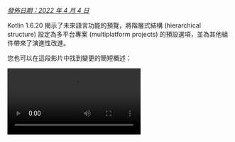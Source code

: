 [//]: # (title: Kotlin 1.6.20 的新功能)

_[發佈日期：2022 年 4 月 4 日](releases.md#release-details)_

Kotlin 1.6.20 揭示了未來語言功能的預覽，將階層式結構 (hierarchical structure) 設定為多平台專案 (multiplatform projects) 的預設選項，並為其他組件帶來了演進性改進。

您也可以在這段影片中找到變更的簡短概述：

<video src="https://www.youtube.com/v/8F19ds109-o" title="What's new in Kotlin 1.6.20"/>

## 語言

在 Kotlin 1.6.20 中，您可以試用兩項新的語言功能：

*   [Kotlin/JVM 的環境接收器 (Context Receivers) 原型](#prototype-of-context-receivers-for-kotlin-jvm)
*   [確定非空值型別 (Definitely Non-nullable Types)](#definitely-non-nullable-types)

### Kotlin/JVM 的環境接收器 (Context Receivers) 原型

> 此功能為原型，僅適用於 Kotlin/JVM。啟用 `-Xcontext-receivers` 後，
> 編譯器將產生預發行二進位檔，這些檔案不能用於生產程式碼。
> 請僅在您的實驗專案中使用環境接收器。
> 我們非常感謝您在 [YouTrack](https://youtrack.jetbrains.com/issues/KT) 中提供的回饋。
>
{style="warning"}

有了 Kotlin 1.6.20，您不再受限於只有一個接收器 (receiver)。如果您需要更多，可以透過在其宣告中加入環境接收器 (context receivers)，使函式、屬性和類別變得與環境相關（或稱**上下文相關**）。一個上下文相關的宣告會執行以下操作：

*   它要求所有宣告的環境接收器都必須作為隱式接收器存在於呼叫端的範圍 (caller's scope) 中。
*   它將宣告的環境接收器作為隱式接收器帶入其主體範圍 (body scope) 中。

```kotlin
interface LoggingContext {
    val log: Logger // This context provides a reference to a logger 
}

context(LoggingContext)
fun startBusinessOperation() {
    // You can access the log property since LoggingContext is an implicit receiver
    log.info("Operation has started")
}

fun test(loggingContext: LoggingContext) {
    with(loggingContext) {
        // You need to have LoggingContext in a scope as an implicit receiver
        // to call startBusinessOperation()
        startBusinessOperation()
    }
}
```

要在您的專案中啟用環境接收器，請使用 `-Xcontext-receivers` 編譯器選項。
您可以在 [KEEP](https://github.com/Kotlin/KEEP/blob/master/proposals/context-receivers.md#detailed-design) 中找到此功能及其語法的詳細說明。

請注意，此實作是一個原型：

*   啟用 `-Xcontext-receivers` 後，編譯器將產生預發行二進位檔，這些檔案不能用於生產程式碼。
*   目前 IDE 對環境接收器的支援最少。

請在您的實驗專案中試用此功能，並在 [此 YouTrack 問題](https://youtrack.jetbrains.com/issue/KT-42435) 中與我們分享您的想法和經驗。
如果您遇到任何問題，請[提出新的問題](https://kotl.in/issue)。

### 確定非空值型別 (Definitely Non-nullable Types)

> 確定非空值型別處於 [Beta](components-stability.md) 階段。它們幾乎穩定，
> 但未來可能需要遷移步驟。
> 我們將盡力減少您必須進行的任何變更。
>
{style="warning"}

為了在擴展泛型 Java 類別和介面時提供更好的互通性，Kotlin 1.6.20 允許您使用新的語法 `T & Any` 在使用點 (use site) 將泛型型別參數標記為確定非空值。
該語法形式來自 [交集型別 (intersection types)](https://en.wikipedia.org/wiki/Intersection_type) 的表示法，目前僅限於左側具有可空上限 (nullable upper bounds) 的型別參數與右側的非空 `Any`：

```kotlin
fun <T> elvisLike(x: T, y: T & Any): T & Any = x ?: y

fun main() {
    // OK
    elvisLike<String>("", "").length
    // Error: 'null' cannot be a value of a non-null type
    elvisLike<String>("", null).length

    // OK
    elvisLike<String?>(null, "").length
    // Error: 'null' cannot be a value of a non-null type
    elvisLike<String?>(null, null).length
}
```
{validate="false"}

將語言版本設定為 `1.7` 以啟用此功能：

<tabs group="build-script">
<tab title="Kotlin" group-key="kotlin">

```kotlin
kotlin {
    sourceSets.all {
        languageSettings.apply {
            languageVersion = "1.7"
        }
    }
}
```

</tab>
<tab title="Groovy" group-key="groovy">

```groovy
kotlin {
    sourceSets.all {
        languageSettings {
            languageVersion = '1.7'
        }
    }
}
```

</tab>
</tabs>

在 [KEEP](https://github.com/Kotlin/KEEP/blob/master/proposals/definitely-non-nullable-types.md) 中了解有關確定非空值型別的更多資訊。

## Kotlin/JVM

Kotlin 1.6.20 引入：

*   JVM 介面中預設方法的相容性改進：[介面的新 `@JvmDefaultWithCompatibility` 註解](#new-jvmdefaultwithcompatibility-annotation-for-interfaces) 和 [`-Xjvm-default` 模式的相容性變更](#compatibility-changes-in-the-xjvm-default-modes)
*   [支援 JVM 後端 (JVM backend) 中單一模組的平行編譯](#support-for-parallel-compilation-of-a-single-module-in-the-jvm-backend)
*   [支援功能介面建構子 (functional interface constructors) 的可呼叫參考 (callable references)](#support-for-callable-references-to-functional-interface-constructors)

### 介面的新 @JvmDefaultWithCompatibility 註解

Kotlin 1.6.20 引入了新的註解 [`@JvmDefaultWithCompatibility`](https://kotlinlang.org/api/latest/jvm/stdlib/kotlin.jvm/-jvm-default-with-compatibility/)：將其與 `-Xjvm-default=all` 編譯器選項一起使用，[為任何 Kotlin 介面中的任何非抽象成員建立 JVM 介面中的預設方法](java-to-kotlin-interop.md#default-methods-in-interfaces)。

如果存在使用未開啟 `-Xjvm-default=all` 選項編譯的 Kotlin 介面的用戶端，則它們可能與使用此選項編譯的程式碼不相容。
在 Kotlin 1.6.20 之前，為避免此相容性問題，[建議的方法](https://blog.jetbrains.com/kotlin/2020/07/kotlin-1-4-m3-generating-default-methods-in-interfaces/#JvmDefaultWithoutCompatibility) 是使用 `-Xjvm-default=all-compatibility` 模式，並為不需要此類相容性的介面使用 `@JvmDefaultWithoutCompatibility` 註解。

這種方法有一些缺點：

*   新增介面時，您可能很容易忘記添加註解。
*   通常非公開部分中的介面比公開 API 中的介面更多，因此您最終會在程式碼中的許多地方使用此註解。

現在，您可以使用 `-Xjvm-default=all` 模式並使用 `@JvmDefaultWithCompatibility` 註解標記介面。
這允許您將此註解一次性添加到公開 API 中的所有介面，並且您不需要為新的非公開程式碼使用任何註解。

請在 [此 YouTrack 問題](https://youtrack.jetbrains.com/issue/KT-48217) 中留下您對此新註解的回饋。

### -Xjvm-default 模式的相容性變更

Kotlin 1.6.20 新增了在預設模式下（`-Xjvm-default=disable` 編譯器選項）針對使用 `-Xjvm-default=all` 或 `-Xjvm-default=all-compatibility` 模式編譯的模組進行編譯的選項。
與之前一樣，如果所有模組都採用 `-Xjvm-default=all` 或 `-Xjvm-default=all-compatibility` 模式，編譯也會成功。
您可以在此 [YouTrack 問題](https://youtrack.jetbrains.com/issue/KT-47000) 中留下您的回饋。

Kotlin 1.6.20 棄用了編譯器選項 `-Xjvm-default` 的 `compatibility` 和 `enable` 模式。
其他模式的描述中也有關於相容性的變更，但整體邏輯保持不變。
您可以查看 [更新的描述](java-to-kotlin-interop.md#compatibility-modes-for-default-methods)。

有關 Java 互通性 (Java interop) 中預設方法的更多資訊，請參閱 [互通性文件](java-to-kotlin-interop.md#default-methods-in-interfaces) 和 [此部落格文章](https://blog.jetbrains.com/kotlin/2020/07/kotlin-1-4-m3-generating-default-methods-in-interfaces/)。

### 支援 JVM 後端中單一模組的平行編譯

> 支援 JVM 後端中單一模組的平行編譯處於 [實驗性 (Experimental)](components-stability.md) 階段。
> 它可能隨時被移除或更改。需要選擇加入 (opt-in)（詳情請見下文），並且您應僅將其用於評估目的。
> 我們非常感謝您在 [YouTrack](https://youtrack.jetbrains.com/issue/KT-46085) 中提供的回饋。
>
{style="warning"}

我們正在繼續努力[改進新的 JVM IR 後端編譯時間](https://youtrack.jetbrains.com/issue/KT-46768)。
在 Kotlin 1.6.20 中，我們新增了實驗性的 JVM IR 後端模式，以平行編譯模組中的所有檔案。
平行編譯可以將總編譯時間縮短多達 15%。

使用 [編譯器選項](compiler-reference.md#compiler-options) `-Xbackend-threads` 啟用實驗性平行後端模式。
為此選項使用以下參數：

*   `N` 是您要使用的執行緒數量。它不應大於您的 CPU 核心數；否則，由於執行緒之間的上下文切換，平行化將不再有效。
*   `0` 表示為每個 CPU 核心使用單獨的執行緒。

[Gradle](gradle.md) 可以平行執行任務，但當專案（或專案的主要部分）從 Gradle 的角度來看只是一個大任務時，這種平行化並沒有多大幫助。
如果您的專案是一個非常大的單體模組 (monolithic module)，請使用平行編譯以更快地進行編譯。
如果您的專案由許多小模組組成並由 Gradle 平行化建置，則新增另一層平行化可能會由於上下文切換而影響效能。

> 平行編譯有一些限制：
> *   它不適用於 [kapt](kapt.md)，因為 kapt 會停用 IR 後端
> *   設計上它需要更多的 JVM 堆記憶體。堆記憶體量與執行緒數量成正比。
>
{style="note"}

### 支援功能介面建構子 (Functional Interface Constructors) 的可呼叫參考 (Callable References)

> 支援功能介面建構子的可呼叫參考處於 [實驗性 (Experimental)](components-stability.md) 階段。
> 它可能隨時被移除或更改。需要選擇加入 (opt-in)（詳情請見下文），並且您應僅將其用於評估目的。
> 我們非常感謝您在 [YouTrack](https://youtrack.jetbrains.com/issue/KT-47939) 中提供的回饋。
>
{style="warning"}

支援功能介面建構子 (functional interface constructors) 的可呼叫參考 (callable references) 提供了一種源碼相容 (source-compatible) 的方式，可以從帶有建構子函式的介面遷移到[功能介面](fun-interfaces.md)。

考慮以下程式碼：

```kotlin
interface Printer {
    fun print()
}

fun Printer(block: () -> Unit): Printer = object : Printer { override fun print() = block() }
```

啟用功能介面建構子的可呼叫參考後，此程式碼可以只用一個功能介面宣告來替換：

```kotlin
fun interface Printer {
    fun print()
}
```

它的建構子將被隱式建立，並且任何使用 `::Printer` 函式參考的程式碼都將編譯成功。例如：

```kotlin
documentsStorage.addPrinter(::Printer)
```
{validate="false"}

透過使用 [`@Deprecated`](https://kotlinlang.org/api/latest/jvm/stdlib/kotlin/-deprecated/) 註解與 `DeprecationLevel.HIDDEN` 標記舊式函式 `Printer`，來保留二進位相容性：

```kotlin
@Deprecated(message = "Your message about the deprecation", level = DeprecationLevel.HIDDEN)
fun Printer(...) {...}
```
{validate="false"}

使用編譯器選項 `-XXLanguage:+KotlinFunInterfaceConstructorReference` 啟用此功能。

## Kotlin/Native

Kotlin/Native 1.6.20 標誌著其新組件的持續發展。我們朝著與其他平台上 Kotlin 一致的開發體驗邁出了另一步：

*   [新記憶體管理器 (memory manager) 的更新](#an-update-on-the-new-memory-manager)
*   [新記憶體管理器中清理階段 (sweep phase) 的併發實作](#concurrent-implementation-for-the-sweep-phase-in-new-memory-manager)
*   [註解類別 (annotation classes) 的實例化](#instantiation-of-annotation-classes)
*   [與 Swift async/await 互通：返回 Swift 的 Void 而非 KotlinUnit](#interop-with-swift-async-await-returning-void-instead-of-kotlinunit)
*   [使用 libbacktrace 改善堆疊追蹤 (stack traces)](#better-stack-traces-with-libbacktrace)
*   [支援獨立 Android 可執行檔 (standalone Android executables)](#support-for-standalone-android-executables)
*   [效能改進](#performance-improvements)
*   [cinterop 模組導入期間的錯誤處理改進](#improved-error-handling-during-cinterop-modules-import)
*   [支援 Xcode 13 函式庫](#support-for-xcode-13-libraries)

### 新記憶體管理器 (Memory Manager) 的更新 

> 新的 Kotlin/Native 記憶體管理器處於 [Alpha](components-stability.md) 階段。 
> 它將來可能會不相容地更改並需要手動遷移。
> 我們非常感謝您在 [YouTrack](https://youtrack.jetbrains.com/issue/KT-48525) 中提供的回饋。
>
{style="note"}

在 Kotlin 1.6.20 中，您可以試用新 Kotlin/Native 記憶體管理器的 Alpha 版本。
它消除了 JVM 和原生平台之間的差異，為多平台專案 (multiplatform projects) 提供一致的開發者體驗。
例如，您將更容易建立可在 Android 和 iOS 上運行的新的跨平台行動應用程式。

新的 Kotlin/Native 記憶體管理器取消了執行緒間物件共享的限制。
它還提供了無記憶體洩漏的併發程式設計原語 (concurrent programming primitives)，這些原語是安全的，不需要任何特殊管理或註解。

新的記憶體管理器將在未來版本中成為預設選項，因此我們鼓勵您現在就試用它。
查看我們的[部落格文章](https://blog.jetbrains.com/kotlin/2021/08/try-the-new-kotlin-native-memory-manager-development-preview/)以了解有關新記憶體管理器的更多資訊並探索示範專案，或直接跳到[遷移說明](https://github.com/JetBrains/kotlin/blob/master/kotlin-native/NEW_MM.md)親自試用。

嘗試在您的專案中使用新的記憶體管理器，看看它是如何運作的，並在我們的問題追蹤器 [YouTrack](https://youtrack.jetbrains.com/issue/KT-48525) 中分享回饋。

### 新記憶體管理器中清理階段 (Sweep Phase) 的併發實作

如果您已經切換到我們在 [Kotlin 1.6 中宣布的新記憶體管理器](whatsnew16.md#preview-of-the-new-memory-manager)，您可能會注意到執行時間的巨大改進：我們的基準測試顯示平均提升了 35%。
從 1.6.20 開始，新的記憶體管理器還提供了清理階段的併發實作。
這也應該可以提高效能並縮短垃圾收集器暫停的持續時間。

要為新的 Kotlin/Native 記憶體管理器啟用此功能，請傳遞以下編譯器選項：

```bash
-Xgc=cms 
```

請隨時在此 [YouTrack 問題](https://youtrack.jetbrains.com/issue/KT-48526) 中分享您對新記憶體管理器效能的回饋。

### 註解類別 (Annotation Classes) 的實例化

在 Kotlin 1.6.0 中，註解類別的實例化對於 Kotlin/JVM 和 Kotlin/JS 而言已變得[穩定 (Stable)](components-stability.md)。
1.6.20 版本則為 Kotlin/Native 提供了支援。

了解更多關於[註解類別的實例化](annotations.md#instantiation)。

### 與 Swift async/await 互通：返回 Void 而非 KotlinUnit

> 與 Swift async/await 的併發互通性處於 [實驗性 (Experimental)](components-stability.md) 階段。它可能隨時被移除或更改。
> 您應僅將其用於評估目的。我們非常感謝您在 [YouTrack](https://youtrack.jetbrains.com/issue/KT-47610) 中提供的回饋。
>
{style="warning"}

我們持續在[實驗性 Swift async/await 互通性](whatsnew1530.md#experimental-interoperability-with-swift-5-5-async-await)（自 Swift 5.5 起可用）方面努力。
Kotlin 1.6.20 在處理返回 `Unit` 型別的 `suspend` 函式方面與以前的版本不同。

以前，此類函式在 Swift 中呈現為返回 `KotlinUnit` 的 `async` 函式。然而，它們的正確返回型別是 `Void`，類似於非 suspend 函式。

為了避免破壞現有程式碼，我們引入了一個 Gradle 屬性，使編譯器將返回 `Unit` 的 suspend 函式轉換為具有 `Void` 返回型別的 `async` Swift 函式：

```none
# gradle.properties
kotlin.native.binary.unitSuspendFunctionObjCExport=proper
```

我們計劃在未來的 Kotlin 版本中將此行為設為預設。

### 使用 libbacktrace 改善堆疊追蹤 (Stack Traces)

> 使用 libbacktrace 解析原始碼位置處於 [實驗性 (Experimental)](components-stability.md) 階段。它可能隨時被移除或更改。
> 您應僅將其用於評估目的。我們非常感謝您在 [YouTrack](https://youtrack.jetbrains.com/issue/KT-48424) 中提供的回饋。
>
{style="warning"}

Kotlin/Native 現在能夠產生帶有檔案位置和行號的詳細堆疊追蹤，以便更好地對 `linux*`（除了 `linuxMips32` 和 `linuxMipsel32`）和 `androidNative*` 目標進行偵錯。

此功能底層使用了 [libbacktrace](https://github.com/ianlancetaylor/libbacktrace) 函式庫。
請看以下程式碼以查看差異範例：

```kotlin
fun main() = bar()
fun bar() = baz()
inline fun baz() {
    error("")
}
```

*   **1.6.20 之前：**

```text
Uncaught Kotlin exception: kotlin.IllegalStateException:
   at 0   example.kexe        0x227190       kfun:kotlin.Throwable#<init>(kotlin.String?){} + 96
   at 1   example.kexe        0x221e4c       kfun:kotlin.Exception#<init>(kotlin.String?){} + 92
   at 2   example.kexe        0x221f4c       kfun:kotlin.RuntimeException#<init>(kotlin.String?){} + 92
   at 3   example.kexe        0x22234c       kfun:kotlin.IllegalStateException#<init>(kotlin.String?){} + 92
   at 4   example.kexe        0x25d708       kfun:#bar(){} + 104
   at 5   example.kexe        0x25d68c       kfun:#main(){} + 12
```
{initial-collapse-state="collapsed" collapsible="true"}

*   **1.6.20 搭配 libbacktrace：**

```text
Uncaught Kotlin exception: kotlin.IllegalStateException:
   at 0   example.kexe        0x229550    kfun:kotlin.Throwable#<init>(kotlin.String?){} + 96 (/opt/buildAgent/work/c3a91df21e46e2c8/kotlin/kotlin-native/runtime/src/main/kotlin/kotlin/Throwable.kt:24:37)
   at 1   example.kexe        0x22420c    kfun:kotlin.Exception#<init>(kotlin.String?){} + 92 (/opt/buildAgent/work/c3a91df21e46e2c8/kotlin/kotlin-native/runtime/src/main/kotlin/kotlin/Exceptions.kt:23:44)
   at 2   example.kexe        0x22430c    kfun:kotlin.RuntimeException#<init>(kotlin.String?){} + 92 (/opt/buildAgent/work/c3a91df21e46e2c8/kotlin/kotlin-native/runtime/src/main/kotlin/kotlin/Exceptions.kt:34:44)
   at 3   example.kexe        0x22470c    kfun:kotlin.IllegalStateException#<init>(kotlin.String?){} + 92 (/opt/buildAgent/work/c3a91df21e46e2c8/kotlin/kotlin-native/runtime/src/main/kotlin/kotlin/Exceptions.kt:70:44)
   at 4   example.kexe        0x25fac8    kfun:#bar(){} + 104 [inlined] (/opt/buildAgent/work/c3a91df21e46e2c8/kotlin/libraries/stdlib/src/kotlin/util/Preconditions.kt:143:56)
   at 5   example.kexe        0x25fac8    kfun:#bar(){} + 104 [inlined] (/private/tmp/backtrace/src/commonMain/kotlin/app.kt:4:5)
   at 6   example.kexe        0x25fac8    kfun:#bar(){} + 104 (/private/tmp/backtrace/src/commonMain/kotlin/app.kt:2:13)
   at 7   example.kexe        0x25fa4c    kfun:#main(){} + 12 (/private/tmp/backtrace/src/commonMain/kotlin/app.kt:1:14)
```
{initial-collapse-state="collapsed" collapsible="true"}

在 Apple 目標上，雖然它們已在堆疊追蹤中具備檔案位置和行號，但 libbacktrace 為內聯函式呼叫提供了更多詳細資訊：

*   **1.6.20 之前：**

```text
Uncaught Kotlin exception: kotlin.IllegalStateException:
   at 0   example.kexe    0x10a85a8f8    kfun:kotlin.Throwable#<init>(kotlin.String?){} + 88 (/opt/buildAgent/work/c3a91df21e46e2c8/kotlin/kotlin-native/runtime/src/main/kotlin/kotlin/Throwable.kt:24:37)
   at 1   example.kexe    0x10a855846    kfun:kotlin.Exception#<init>(kotlin.String?){} + 86 (/opt/buildAgent/work/c3a91df21e46e2c8/kotlin/kotlin-native/runtime/src/main/kotlin/kotlin/Exceptions.kt:23:44)
   at 2   example.kexe    0x10a855936    kfun:kotlin.RuntimeException#<init>(kotlin.String?){} + 86 (/opt/buildAgent/work/c3a91df21e46e2c8/kotlin/kotlin-native/runtime/src/main/kotlin/kotlin/Exceptions.kt:34:44)
   at 3   example.kexe    0x10a855c86    kfun:kotlin.IllegalStateException#<init>(kotlin.String?){} + 86 (/opt/buildAgent/work/c3a91df21e46e2c8/kotlin/kotlin-native/runtime/src/main/kotlin/kotlin/Exceptions.kt:70:44)
   at 4   example.kexe    0x10a8489a5    kfun:#bar(){} + 117 (/private/tmp/backtrace/src/commonMain/kotlin/app.kt:2:1)
   at 5   example.kexe    0x10a84891c    kfun:#main(){} + 12 (/private/tmp/backtrace/src/commonMain/kotlin/app.kt:1:14)
...
```
{initial-collapse-state="collapsed" collapsible="true"}

*   **1.6.20 搭配 libbacktrace：**

```text
Uncaught Kotlin exception: kotlin.IllegalStateException:
   at 0   example.kexe    0x10669bc88    kfun:kotlin.Throwable#<init>(kotlin.String?){} + 88 (/opt/buildAgent/work/c3a91df21e46e2c8/kotlin/kotlin-native/runtime/src/main/kotlin/kotlin/Throwable.kt:24:37)
   at 1   example.kexe    0x106696bd6    kfun:kotlin.Exception#<init>(kotlin.String?){} + 86 (/opt/buildAgent/work/c3a91df21e46e2c8/kotlin/kotlin-native/runtime/src/main/kotlin/kotlin/Exceptions.kt:23:44)
   at 2   example.kexe    0x106696cc6    kfun:kotlin.RuntimeException#<init>(kotlin.String?){} + 86 (/opt/buildAgent/work/c3a91df21e46e2c8/kotlin/kotlin-native/runtime/src/main/kotlin/kotlin/Exceptions.kt:34:44)
   at 3   example.kexe    0x106697016    kfun:kotlin.IllegalStateException#<init>(kotlin.String?){} + 86 (/opt/buildAgent/work/c3a91df21e46e2c8/kotlin/kotlin-native/runtime/src/main/kotlin/kotlin/Exceptions.kt:70:44)
   at 4   example.kexe    0x106689d35    kfun:#bar(){} + 117 [inlined] (/opt/buildAgent/work/c3a91df21e46e2c8/kotlin/libraries/stdlib/src/kotlin/util/Preconditions.kt:143:56)
>>  at 5   example.kexe    0x106689d35    kfun:#bar(){} + 117 [inlined] (/private/tmp/backtrace/src/commonMain/kotlin/app.kt:4:5)
   at 6   example.kexe    0x106689d35    kfun:#bar(){} + 117 (/private/tmp/backtrace/src/commonMain/kotlin/app.kt:2:13)
   at 7   example.kexe    0x106689cac    kfun:#main(){} + 12 (/private/tmp/backtrace/src/commonMain/kotlin/app.kt:1:14)
...
```
{initial-collapse-state="collapsed" collapsible="true"}

要使用 libbacktrace 產生更好的堆疊追蹤，請將以下行新增到 `gradle.properties`：

```none
# gradle.properties
kotlin.native.binary.sourceInfoType=libbacktrace
```

請在 [此 YouTrack 問題](https://youtrack.jetbrains.com/issue/KT-48424) 中告訴我們使用 libbacktrace 偵錯 Kotlin/Native 的體驗如何。

### 支援獨立 Android 可執行檔 (Standalone Android Executables)

以前，Kotlin/Native 中的 Android 原生可執行檔實際上並非可執行檔，而是您可以作為 NativeActivity 使用的共享函式庫。現在有了一個選項，可以為 Android 原生目標生成標準可執行檔。

為此，在您專案的 `build.gradle(.kts)` 部分，配置 `androidNative` 目標的可執行檔區塊。
新增以下二進位選項：

```kotlin
kotlin {
    androidNativeX64("android") {
        binaries {
            executable {
                binaryOptions["androidProgramType"] = "standalone"
            }
        }
    }
}
```

請注意，此功能將在 Kotlin 1.7.0 中成為預設選項。
如果您想保留當前行為，請使用以下設定：

```kotlin
binaryOptions["androidProgramType"] = "nativeActivity"
```

感謝 Mattia Iavarone 的[實作](https://github.com/jetbrains/kotlin/pull/4624)！

### 效能改進

我們正努力在 Kotlin/Native 上[加速編譯過程](https://youtrack.jetbrains.com/issue/KT-42294)並改善您的開發體驗。

Kotlin 1.6.20 帶來了一些效能更新和錯誤修復，這些更新和修復影響了 Kotlin 生成的 LLVM IR。
根據我們內部專案的基準測試，我們平均達到了以下效能提升：

*   執行時間減少 15%
*   發行和偵錯二進位檔的程式碼大小減少 20%
*   發行二進位檔的編譯時間減少 26%

這些變更還使大型內部專案的偵錯二進位檔編譯時間減少了 10%。

為實現這一目標，我們為一些編譯器生成的合成物件實作了靜態初始化，改進了我們為每個函式構建 LLVM IR 的方式，並優化了編譯器快取。

### cinterop 模組導入期間的錯誤處理改進

此版本改進了在您使用 `cinterop` 工具導入 Objective-C 模組時的錯誤處理（這對於 CocoaPods pod 來說是典型的）。
以前，如果您在嘗試使用 Objective-C 模組時遇到錯誤（例如，處理標頭中的編譯錯誤時），您會收到一條缺乏資訊的錯誤訊息，例如 `fatal error: could not build module $name`。
我們擴展了 `cinterop` 工具的這一部分，因此您將收到帶有擴展描述的錯誤訊息。

### 支援 Xcode 13 函式庫

Xcode 13 隨附的函式庫已在此版本中獲得全面支援。
您可以隨時從您的 Kotlin 程式碼中存取它們。

## Kotlin 多平台

1.6.20 為 Kotlin 多平台帶來了以下顯著更新：

*   [階層式結構支援現在是所有新多平台專案的預設選項](#hierarchical-structure-support-for-multiplatform-projects)
*   [Kotlin CocoaPods Gradle 外掛程式獲得了 CocoaPods 整合的幾個有用功能](#kotlin-cocoapods-gradle-plugin)

### 多平台專案的階層式結構支援

Kotlin 1.6.20 預設啟用階層式結構支援。
自從[在 Kotlin 1.4.0 中引入](whatsnew14.md#sharing-code-in-several-targets-with-the-hierarchical-project-structure)以來，我們顯著改進了前端並使 IDE 導入穩定。

以前，在多平台專案中新增程式碼有兩種方式。第一種是將其插入到平台特定的原始碼集 (source set) 中，該原始碼集僅限於一個目標，不能被其他平台重用。
第二種是使用在所有目前由 Kotlin 支援的平台之間共享的通用原始碼集。

現在您可以在一些相似的原生目標之間[共享原始碼](#better-code-sharing-in-your-project)，這些目標重複使用大量通用邏輯和第三方 API。
這項技術將提供正確的預設依賴項，並找到共享程式碼中可用的精確 API。
這消除了複雜的建置設定和使用變通方法來獲得 IDE 對原生目標之間共享原始碼集的支援。
它還有助於防止用於不同目標的不安全 API 使用。

該技術對於[函式庫作者](#more-opportunities-for-library-authors)也將派上用場，因為階層式專案結構允許他們發布和使用具有通用 API 的函式庫，適用於目標的子集。

預設情況下，使用階層式專案結構發布的函式庫僅與階層式結構專案相容。

#### 專案中更好的程式碼共享

在沒有階層式結構支援的情況下，沒有直接的方法可以跨**某些**而非**所有** [Kotlin 目標](https://www.jetbrains.com/help/kotlin-multiplatform-dev/multiplatform-dsl-reference.html#targets)共享程式碼。
一個常見的例子是跨所有 iOS 目標共享程式碼並存取 iOS 特定的[依賴項](https://www.jetbrains.com/help/kotlin-multiplatform-dev/multiplatform-share-on-platforms.html#connect-platform-specific-libraries)，例如 Foundation。

多虧了階層式專案結構支援，您現在可以直接實現這一點。
在新結構中，原始碼集 (source sets) 形成一個階層。
您可以為給定原始碼集編譯到的每個目標使用平台特定的語言功能和可用的依賴項。

例如，考慮一個典型的多平台專案，其中包含兩個目標——`iosArm64` 和 `iosX64`，分別適用於 iOS 裝置和模擬器。
Kotlin 工具了解兩個目標具有相同的功能，並允許您從中間原始碼集 `iosMain` 存取該功能。

![iOS hierarchy example](ios-hierarchy-example.jpg){width=700}

Kotlin 工具鏈提供正確的預設依賴項，例如 Kotlin/Native stdlib 或原生函式庫。
此外，Kotlin 工具將盡力準確找出共享程式碼中可用的 API 介面區域。
這可以防止諸如在為 Windows 共享的程式碼中使用 macOS 特定功能之類的情況。

#### 為函式庫作者提供更多機會

當多平台函式庫發布時，其中間原始碼集 (intermediate source sets) 的 API 現在會正確地隨之發布，使其可供消費者使用。
同樣，Kotlin 工具鏈將自動找出消費者原始碼集中可用的 API，同時仔細檢查不安全的使用方式，例如在 JS 程式碼中使用適用於 JVM 的 API。
了解更多關於[在函式庫中共享程式碼](https://www.jetbrains.com/help/kotlin-multiplatform-dev/multiplatform-share-on-platforms.html#share-code-in-libraries)。

#### 配置和設定

從 Kotlin 1.6.20 開始，所有新的多平台專案都將採用階層式專案結構。無需額外設定。

*   如果您已經[手動開啟](https://www.jetbrains.com/help/kotlin-multiplatform-dev/multiplatform-share-on-platforms.html#share-code-on-similar-platforms)，您可以從 `gradle.properties` 中移除棄用選項：

  ```none
  # gradle.properties
  kotlin.mpp.enableGranularSourceSetsMetadata=true
  kotlin.native.enableDependencyPropagation=false // or 'true', depending on your previous setup
  ```

*   對於 Kotlin 1.6.20，我們建議使用 [Android Studio 2021.1.1](https://developer.android.com/studio) (Bumblebee) 或更高版本以獲得最佳體驗。

*   您也可以選擇退出。要停用階層式結構支援，請在 `gradle.properties` 中設定以下選項：

  ```none
  # gradle.properties
  kotlin.mpp.hierarchicalStructureSupport=false
  ```

#### 留下您的回饋

這是整個生態系統的重大變革。我們非常感謝您的回饋，以幫助使其變得更好。

立即試用並將您遇到的任何困難報告給[我們的問題追蹤器](https://kotl.in/issue)。

### Kotlin CocoaPods Gradle 外掛程式

為簡化 CocoaPods 整合，Kotlin 1.6.20 提供了以下功能：

*   CocoaPods 外掛程式現在具有用於建置包含所有註冊目標的 XCFrameworks 並生成 Podspec 檔案的任務。當您不想直接與 Xcode 整合，但希望建置構件 (artifacts) 並將其部署到本機 CocoaPods 儲存庫時，這會很有用。
  
    了解更多關於[建置 XCFrameworks](https://www.jetbrains.com/help/kotlin-multiplatform-dev/multiplatform-build-native-binaries.html#build-xcframeworks)。

*   如果您在專案中使用 [CocoaPods 整合](https://www.jetbrains.com/help/kotlin-multiplatform-dev/multiplatform-cocoapods-overview.html)，您習慣於為整個 Gradle 專案指定所需的 Pod 版本。現在您有更多選項：
  *   直接在 `cocoapods` 區塊中指定 Pod 版本
  *   繼續使用 Gradle 專案版本
  
    如果這些屬性都沒有配置，您將會收到錯誤。

*   您現在可以在 `cocoapods` 區塊中配置 CocoaPod 名稱，而無需更改整個 Gradle 專案的名稱。

*   CocoaPods 外掛程式引入了一個新的 `extraSpecAttributes` 屬性，您可以用它來配置以前硬編碼的 Podspec 檔案中的屬性，例如 `libraries` 或 `vendored_frameworks`。

```kotlin
kotlin {
    cocoapods {
        version = "1.0"
        name = "MyCocoaPod"
        extraSpecAttributes["social_media_url"] = 'https://twitter.com/kotlin'
        extraSpecAttributes["vendored_frameworks"] = 'CustomFramework.xcframework'
        extraSpecAttributes["libraries"] = 'xml'
    }
}
```

請參閱完整的 Kotlin CocoaPods Gradle 外掛程式 [DSL 參考](https://www.jetbrains.com/help/kotlin-multiplatform-dev/multiplatform-cocoapods-dsl-reference.html)。

## Kotlin/JS

Kotlin/JS 在 1.6.20 中的改進主要影響 IR 編譯器：

*   [開發用二進位檔 (IR) 的增量編譯](#incremental-compilation-for-development-binaries-with-ir-compiler)
*   [預設情況下頂層屬性 (top-level properties) 的惰性初始化 (IR)](#lazy-initialization-of-top-level-properties-by-default-with-ir-compiler)
*   [預設情況下專案模組的單獨 JS 檔案 (IR)](#separate-js-files-for-project-modules-by-default-with-ir-compiler)
*   [Char 類別優化 (IR)](#char-class-optimization)
*   [匯出改進 (IR 和舊版後端皆適用)](#improvements-to-export-and-typescript-declaration-generation)
*   [@AfterTest 對非同步測試的保證](#aftertest-guarantees-for-asynchronous-tests)

### 開發用二進位檔 (IR) 的增量編譯

為了讓使用 IR 編譯器開發 Kotlin/JS 更加高效，我們引入了一種新的**增量編譯**模式。

當使用 `compileDevelopmentExecutableKotlinJs` Gradle 任務以這種模式建置**開發用二進位檔**時，編譯器會在模組級別快取先前編譯的結果。
它在隨後的編譯過程中會對未更改的原始碼檔案使用快取的編譯結果，從而使編譯完成得更快，尤其是在進行小幅更改時。
請注意，此改進專門針對開發過程（縮短編輯-建置-偵錯週期），並且不影響生產構件的建置。

要為開發用二進位檔啟用增量編譯，請將以下行新增到專案的 `gradle.properties`：

```none
# gradle.properties
kotlin.incremental.js.ir=true // false by default
```

在我們的測試專案中，新模式使增量編譯速度提高了 30%。然而，此模式下的乾淨建置 (clean build) 變得較慢，因為需要建立和填充快取。

請在 [此 YouTrack 問題](https://youtrack.jetbrains.com/issue/KT-50203) 中告訴我們您對在 Kotlin/JS 專案中使用增量編譯的看法。

### 預設情況下頂層屬性 (Top-level Properties) 的惰性初始化 (IR)

在 Kotlin 1.4.30 中，我們提出了 JS IR 編譯器中[頂層屬性惰性初始化](whatsnew1430.md#lazy-initialization-of-top-level-properties)的原型。
透過消除應用程式啟動時初始化所有屬性的需要，惰性初始化縮短了啟動時間。
我們的測量顯示在實際 Kotlin/JS 應用程式上約有 10% 的加速。

現在，我們已對此機制進行完善和適當測試，並將惰性初始化設為 IR 編譯器中頂層屬性的預設選項。

```kotlin
// lazy initialization
val a = run {
    val result = // intensive computations
        println(result)
    result
} // run is executed upon the first usage of the variable
```

如果由於某種原因您需要在應用程式啟動時急切 (eagerly) 初始化屬性，請使用 [`@EagerInitialization`](https://kotlinlang.org/api/latest/jvm/stdlib/kotlin.native/-eager-initialization/) 註解標記它。

### 預設情況下專案模組的單獨 JS 檔案 (IR)

以前，JS IR 編譯器提供了[為專案模組生成單獨 `.js` 檔案](https://youtrack.jetbrains.com/issue/KT-44319)的能力。
這是預設選項（整個專案的單一 `.js` 檔案）的替代方案。
這個檔案可能過大且不便使用，因為每當您想從專案中使用一個函式時，您都必須將整個 JS 檔案作為依賴項包含進來。
擁有多個檔案增加了靈活性並減少了此類依賴項的大小。此功能可透過 `-Xir-per-module` 編譯器選項使用。

從 1.6.20 開始，JS IR 編譯器預設為專案模組生成單獨的 `.js` 檔案。

現在可以使用以下 Gradle 屬性將專案編譯為單一 `.js` 檔案：

```none
# gradle.properties
kotlin.js.ir.output.granularity=whole-program // `per-module` is the default
```

在先前的版本中，實驗性的逐模組模式（透過 `-Xir-per-module=true` 標誌可用）在每個模組中呼叫 `main()` 函式。這與常規的單一 `.js` 模式不一致。從 1.6.20 開始，`main()` 函式將僅在主模組中呼叫，兩種情況皆如此。如果您確實需要在模組載入時運行某些程式碼，可以使用帶有 `@EagerInitialization` 註解的頂層屬性。請參閱[預設情況下頂層屬性的惰性初始化 (IR)](#lazy-initialization-of-top-level-properties-by-default-with-ir-compiler)。

### Char 類別優化

`Char` 類別現在由 Kotlin/JS 編譯器處理，無需引入裝箱 (boxing)（類似於[內聯類別](inline-classes.md)）。
這加速了 Kotlin/JS 程式碼中對字元的操作。

除了效能改進之外，這也改變了 `Char` 匯出到 JavaScript 的方式：它現在被翻譯為 `Number`。

### 匯出 (Export) 和 TypeScript 宣告生成改進

Kotlin 1.6.20 為匯出機制（[`@JsExport`](https://kotlinlang.org/api/latest/jvm/stdlib/kotlin.js/-js-export/) 註解），包括 [TypeScript 宣告生成 (`.d.ts`)](js-ir-compiler.md#preview-generation-of-typescript-declaration-files-d-ts) 帶來了多項修正和改進。
我們新增了匯出介面和列舉的能力，並修正了先前向我們報告的一些邊角案例中的匯出行為。
有關更多詳細資訊，請參閱 [YouTrack 中匯出改進的清單](https://youtrack.jetbrains.com/issues?q=Project:%20Kotlin%20issue%20id:%20KT-45434,%20KT-44494,%20KT-37916,%20KT-43191,%20KT-46961,%20KT-40236)。

了解更多關於[從 JavaScript 使用 Kotlin 程式碼](js-to-kotlin-interop.md)。

### @AfterTest 對非同步測試的保證

Kotlin 1.6.20 讓 [`@AfterTest`](https://kotlinlang.org/api/latest/kotlin.test/kotlin.test/-after-test/) 函式在 Kotlin/JS 上的非同步測試中正常運作。
如果測試函式的返回型別靜態解析為 [`Promise`](https://kotlinlang.org/api/latest/jvm/stdlib/kotlin.js/-promise/)，編譯器現在會將 `@AfterTest` 函式的執行安排到相應的 [`then()`](https://kotlinlang.org/api/latest/jvm/stdlib/kotlin.js/-promise/then.html) 回呼。

## 安全性

Kotlin 1.6.20 引入了一些功能來提高程式碼的安全性：

*   [在 klibs 中使用相對路徑](#using-relative-paths-in-klibs)
*   [為 Kotlin/JS Gradle 專案保留 yarn.lock](#persisting-yarn-lock-for-kotlin-js-gradle-projects)
*   [預設情況下使用 `--ignore-scripts` 安裝 npm 依賴項](#installation-of-npm-dependencies-with-ignore-scripts-by-default)

### 在 klibs 中使用相對路徑

`klib` 格式的函式庫[包含](native-libraries.md#library-format)原始碼檔案的序列化 IR 表示形式，其中也包含它們的路徑，用於生成正確的偵錯資訊。
在 Kotlin 1.6.20 之前，儲存的檔案路徑是絕對路徑。由於函式庫作者可能不想共享絕對路徑，因此 1.6.20 版本提供了一個替代選項。

如果您正在發布一個 `klib` 並希望在構件中僅使用原始碼檔案的相對路徑，您現在可以傳遞 `-Xklib-relative-path-base` 編譯器選項，並帶有一個或多個原始碼檔案的基準路徑：

<tabs group="build-script">
<tab title="Kotlin" group-key="kotlin">

```kotlin
tasks.withType(org.jetbrains.kotlin.gradle.dsl.KotlinCompile::class).configureEach {
    // $base is a base path of source files
    kotlinOptions.freeCompilerArgs += "-Xklib-relative-path-base=$base"
}
```

</tab>
<tab title="Groovy" group-key="groovy">

```groovy
tasks.withType(org.jetbrains.kotlin.gradle.dsl.KotlinCompile).configureEach {
    kotlinOptions {
        // $base is a base path of source files
        freeCompilerArgs += "-Xklib-relative-path-base=$base"
    }
}
``` 

</tab>
</tabs>

### 為 Kotlin/JS Gradle 專案保留 yarn.lock

> 此功能已回溯到 Kotlin 1.6.10。
>
{style="note"}

Kotlin/JS Gradle 外掛程式現在提供了保留 `yarn.lock` 檔案的能力，這使得鎖定專案的 npm 依賴項版本成為可能，而無需額外的 Gradle 配置。
此功能透過將自動生成的 `kotlin-js-store` 目錄新增到專案根目錄來改變預設專案結構。
它內部包含 `yarn.lock` 檔案。

我們強烈建議將 `kotlin-js-store` 目錄及其內容提交到您的版本控制系統。
將鎖定檔案提交到版本控制系統是[推薦的做法](https://classic.yarnpkg.com/blog/2016/11/24/lockfiles-for-all/)，因為它確保您的應用程式在所有機器上都使用完全相同的依賴樹進行建置，無論這些機器是其他機器上的開發環境還是 CI/CD 服務。
鎖定檔案還可以防止在專案在新的機器上檢出時，您的 npm 依賴項被靜默更新，這是一個安全問題。

像 [Dependabot](https://github.com/dependabot) 這樣的工具還可以解析您的 Kotlin/JS 專案的 `yarn.lock` 檔案，並在您所依賴的任何 npm 套件受損時向您提供警告。

如果需要，您可以在建置腳本中更改目錄和鎖定檔案名稱：

<tabs group="build-script">
<tab title="Kotlin" group-key="kotlin">

```kotlin
rootProject.plugins.withType<org.jetbrains.kotlin.gradle.targets.js.yarn.YarnPlugin> {
    rootProject.the<org.jetbrains.kotlin.gradle.targets.js.yarn.YarnRootExtension>().lockFileDirectory =
        project.rootDir.resolve("my-kotlin-js-store")
    rootProject.the<org.jetbrains.kotlin.gradle.targets.js.yarn.YarnRootExtension>().lockFileName = "my-yarn.lock"
}
```

</tab>
<tab title="Groovy" group-key="groovy">

```groovy
rootProject.plugins.withType(org.jetbrains.kotlin.gradle.targets.js.yarn.YarnPlugin) {
    rootProject.extensions.getByType(org.jetbrains.kotlin.gradle.targets.js.yarn.YarnRootExtension).lockFileDirectory =
        file("my-kotlin-js-store")
    rootProject.extensions.getByType(org.jetbrains.kotlin.gradle.targets.js.yarn.YarnRootExtension).lockFileName = 'my-yarn.lock'
}
``` 

</tab>
</tabs>

> 更改鎖定檔案的名稱可能會導致依賴項檢查工具不再識別該檔案。
> 
{style="warning"}

### 預設情況下使用 --ignore-scripts 安裝 npm 依賴項

> 此功能已回溯到 Kotlin 1.6.10。
>
{style="note"}

Kotlin/JS Gradle 外掛程式現在預設阻止在安裝 npm 依賴項期間執行[生命週期指令碼](https://docs.npmjs.com/cli/v8/using-npm/scripts#life-cycle-scripts)。
此變更旨在降低從受損 npm 套件執行惡意程式碼的可能性。

要回復到舊配置，您可以透過將以下行新增到 `build.gradle(.kts)` 中來明確啟用生命週期指令碼執行：

<tabs group="build-script">
<tab title="Kotlin" group-key="kotlin">

```kotlin
rootProject.plugins.withType<org.jetbrains.kotlin.gradle.targets.js.yarn.YarnPlugin> {
    rootProject.the<org.jetbrains.kotlin.gradle.targets.js.yarn.YarnRootExtension>().ignoreScripts = false
}
```

</tab>
<tab title="Groovy" group-key="groovy">

```groovy
rootProject.plugins.withType(org.jetbrains.kotlin.gradle.targets.js.yarn.YarnPlugin) {
    rootProject.extensions.getByType(org.jetbrains.kotlin.gradle.targets.js.yarn.YarnRootExtension).ignoreScripts = false
}
``` 

</tab>
</tabs>

了解更多關於 [Kotlin/JS Gradle 專案的 npm 依賴項](js-project-setup.md#npm-dependencies)。

## Gradle

Kotlin 1.6.20 為 Kotlin Gradle 外掛程式帶來了以下變更：

*   用於定義 Kotlin 編譯器執行策略的新屬性 `kotlin.compiler.execution.strategy` 和 `compilerExecutionStrategy`
*   [棄用 `kapt.use.worker.api`、`kotlin.experimental.coroutines` 和 `kotlin.coroutines` 選項](#deprecation-of-build-options-for-kapt-and-coroutines)
*   [移除 `kotlin.parallel.tasks.in.project` 建置選項](#removal-of-the-kotlin-parallel-tasks-in-project-build-option)

### 用於定義 Kotlin 編譯器執行策略的屬性

在 Kotlin 1.6.20 之前，您使用系統屬性 `-Dkotlin.compiler.execution.strategy` 來定義 Kotlin 編譯器執行策略。
此屬性在某些情況下可能不便。
Kotlin 1.6.20 引入了一個同名 Gradle 屬性 `kotlin.compiler.execution.strategy`，以及編譯任務屬性 `compilerExecutionStrategy`。

系統屬性仍然有效，但將在未來版本中移除。

目前屬性的優先級如下：

*   任務屬性 `compilerExecutionStrategy` 的優先級高於系統屬性和 Gradle 屬性 `kotlin.compiler.execution.strategy`。
*   Gradle 屬性的優先級高於系統屬性。

您可以為這些屬性指派三種編譯器執行策略：

| 策略            | Kotlin 編譯器在哪裡執行      | 增量編譯 | 其他特性                                                       |
|-------------------|----------------------------|------------|------------------------------------------------------------------|
| Daemon          | 在其自己的守護程式進程內     | 是         | *預設策略*。可在不同 Gradle 守護程式之間共享                |
| In process        | 在 Gradle 守護程式進程內     | 否         | 可與 Gradle 守護程式共享堆記憶體                              |
| Out of process    | 每次呼叫都在單獨的進程中執行 | 否         | —                                                                |

因此，`kotlin.compiler.execution.strategy` 屬性（系統和 Gradle 的）的可用值為：
1. `daemon`（預設）
2. `in-process`
3. `out-of-process`

在 `gradle.properties` 中使用 Gradle 屬性 `kotlin.compiler.execution.strategy`：

```none
# gradle.properties
kotlin.compiler.execution.strategy=out-of-process
```

`compilerExecutionStrategy` 任務屬性的可用值為：

1. `org.jetbrains.kotlin.gradle.tasks.KotlinCompilerExecutionStrategy.DAEMON`（預設）
2. `org.jetbrains.kotlin.gradle.tasks.KotlinCompilerExecutionStrategy.IN_PROCESS`
3. `org.jetbrains.kotlin.gradle.tasks.KotlinCompilerExecutionStrategy.OUT_OF_PROCESS`

在 `build.gradle.kts` 建置腳本中使用任務屬性 `compilerExecutionStrategy`：

```kotlin
import org.jetbrains.kotlin.gradle.dsl.KotlinCompile
import org.jetbrains.kotlin.gradle.tasks.KotlinCompilerExecutionStrategy

// ...

tasks.withType<KotlinCompile>().configureEach {
    compilerExecutionStrategy.set(KotlinCompilerExecutionStrategy.IN_PROCESS)
}
```

請在 [此 YouTrack 任務](https://youtrack.jetbrains.com/issue/KT-49299) 中留下您的回饋。

### 棄用 kapt 和協程的建置選項

在 Kotlin 1.6.20 中，我們更改了屬性的棄用級別：

*   我們棄用了透過 Kotlin 守護程式運行 [kapt](kapt.md) 的能力（使用 `kapt.use.worker.api`）——現在它會向 Gradle 的輸出產生警告。
    預設情況下，[kapt 自 1.3.70 版本以來一直使用 Gradle worker](kapt.md#run-kapt-tasks-in-parallel)，我們建議堅持使用此方法。

    我們將在未來版本中移除選項 `kapt.use.worker.api`。

*   我們棄用了 `kotlin.experimental.coroutines` Gradle DSL 選項和 `gradle.properties` 中使用的 `kotlin.coroutines` 屬性。
    只需使用**掛起函式 (suspending functions)** 或[將 `kotlinx.coroutines` 依賴項新增到您的 `build.gradle(.kts)` 檔案中](gradle-configure-project.md#set-a-dependency-on-a-kotlinx-library)。
    
    在[協程指南](coroutines-guide.md)中了解更多關於協程的資訊。

### 移除 kotlin.parallel.tasks.in.project 建置選項

在 Kotlin 1.5.20 中，我們宣布了[建置選項 `kotlin.parallel.tasks.in.project` 的棄用](whatsnew1520.md#deprecation-of-the-kotlin-parallel-tasks-in-project-build-property)。
此選項已在 Kotlin 1.6.20 中移除。

根據專案的不同，Kotlin 守護程式中的平行編譯可能需要更多記憶體。
要減少記憶體消耗，請[增加 Kotlin 守護程式的 JVM 堆大小](gradle-compilation-and-caches.md#setting-kotlin-daemon-s-jvm-arguments)。

了解更多關於 Kotlin Gradle 外掛程式中[目前支援的編譯器選項](gradle-compiler-options.md)。